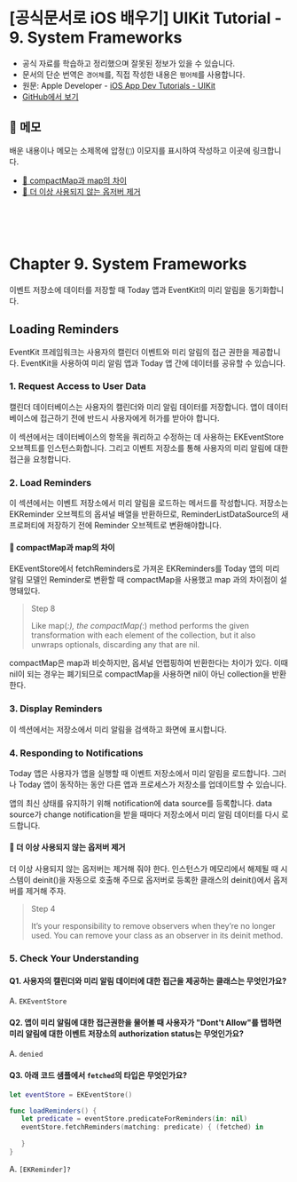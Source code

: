# [공식문서로 iOS 배우기] UIKit Tutorial - 9. System Frameworks

- 공식 자료를 학습하고 정리했으며 잘못된 정보가 있을 수 있습니다.
- 문서의 단순 번역은 `경어체`를, 직접 작성한 내용은 `평어체`를 사용합니다.
- 원문: Apple Developer - [iOS App Dev Tutorials - UIKit](https://developer.apple.com/tutorials/app-dev-training)
- [GitHub에서 보기](https://github.com/KyungminLeeDev/learning-with-apple-official-resources)

## 📌 메모

배운 내용이나 메모는 소제목에 압정(`📌`) 이모지를 표시하여 작성하고 이곳에 링크합니다.

- [📌 compactMap과 map의 차이](#-compactmap과-map의-차이)
- [📌 더 이상 사용되지 않는 옵저버 제거](#-더-이상-사용되지-않는-옵저버-제거)


<br/><br/><br/>



# Chapter 9. System Frameworks

이벤트 저장소에 데이터를 저장할 때 Today 앱과 EventKit의 미리 알림을 동기화합니다.

## Loading Reminders

EventKit 프레임워크는 사용자의 캘린더 이벤트와 미리 알림의 접근 권한을 제공합니다. EventKit을 사용하여 미리 알림 앱과 Today 앱 간에 데이터를 공유할 수 있습니다.

### 1. Request Access to User Data

캘린더 데이터베이스는 사용자의 캘린더와 미리 알림 데이터를 저장합니다. 앱이 데이터베이스에 접근하기 전에 반드시 사용자에게 허가를 받아야 합니다.  
  
이 섹션에서는 데이터베이스의 항목을 쿼리하고 수정하는 데 사용하는 EKEventStore 오브젝트를 인스턴스화합니다. 그리고 이벤트 저장소를 통해 사용자의 미리 알림에 대한 접근을 요청합니다.

### 2. Load Reminders

이 섹션에서는 이벤트 저장소에서 미리 알림을 로드하는 메서드를 작성합니다. 저장소는 EKReminder 오브젝트의 옵셔널 배열을 반환하므로, ReminderListDataSource의 새 프로퍼티에 저장하기 전에 Reminder 오브젝트로 변환해야합니다.

#### 📌 compactMap과 map의 차이

EKEventStore에서 fetchReminders로 가져온 EKReminders를 Today 앱의 미리 알림 모델인 Reminder로 변환할 때 compactMap을 사용했고 map 과의 차이점이 설명돼있다.

> Step 8  
>  
> Like map(_:), the compactMap(_:) method performs the given transformation with each element of the collection, but it also unwraps optionals, discarding any that are nil.

compactMap은 map과 비슷하지만, 옵셔널 언랩핑하여 반환한다는 차이가 있다. 이때 nil이 되는 경우는 폐기되므로 compactMap을 사용하면 nil이 아닌 collection을 반환한다.

### 3. Display Reminders

이 섹션에서는 저장소에서 미리 알림을 검색하고 화면에 표시합니다.

### 4. Responding to Notifications

Today 앱은 사용자가 앱을 실행할 때 이벤트 저장소에서 미리 알림을 로드합니다. 그러나 Today 앱이 동작하는 동안 다른 앱과 프로세스가 저장소를 업데이트할 수 있습니다.  
  
앱의 최신 상태를 유지하기 위해 notification에 data source를 등록합니다. data source가 change notification을 받을 때마다 저장소에서 미리 알림 데이터를 다시 로드합니다.

#### 📌 더 이상 사용되지 않는 옵저버 제거

더 이상 사용되지 않는 옵저버는 제거해 줘야 한다. 인스턴스가 메모리에서 해제될 때 시스템이 deinit()을 자동으로 호출해 주므로 옵저버로 등록한 클래스의 deinit()에서 옵저버를 제거해 주자.

> Step 4  
>  
> It’s your responsibility to remove observers when they’re no longer used. You can remove your class as an observer in its deinit method.


### 5. Check Your Understanding

#### Q1. 사용자의 캘린더와 미리 알림 데이터에 대한 접근을 제공하는 클래스는 무엇인가요?

A. `EKEventStore`

#### Q2. 앱이 미리 알림에 대한 접근권한을 물어볼 때 사용자가 "Dont't Allow"를 탭하면 미리 알림에 대한 이벤트 저장소의 authorization status는 무엇인가요?

A. `denied`

#### Q3. 아래 코드 샘플에서 `fetched`의 타입은 무엇인가요?

~~~swift
let eventStore = EKEventStore()

func loadReminders() {
   let predicate = eventStore.predicateForReminders(in: nil)
   eventStore.fetchReminders(matching: predicate) { (fetched) in
      
   }
}
~~~

A. `[EKReminder]?`

